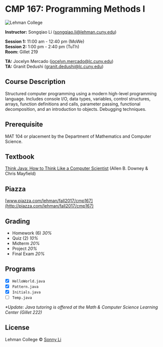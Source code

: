 # CMP 167: Programming Methods I #

![Lehman College][logo]

[logo]: https://github.com/sonnynomnom/CMP-167-Programming-Methods-I/blob/master/lehmanlogo.png "Lehman College"

**Instructor:** Songqiao Li (songqiao.li@lehman.cuny.edu)  
  
**Session 1:** 11:00 am - 12:40 pm (MoWe)  
**Session 2:** 1:00 pm - 2:40 pm (TuTh)  
**Room:** Gillet 219  
  
**TA:** Jocelyn Mercado (jocelyn.mercado@lc.cuny.edu)  
**TA:** Granit Dedushi (granit.dedushi@lc.cuny.edu)  

## Course Description ##

Structured computer programming using a modern high-level programming language. Includes console I/O, data types, variables, control structures, arrays, function definitions and calls, parameter passing, functional decomposition, and an introduction to objects. Debugging techniques.

## Prerequisite ##

MAT 104 or placement by the Department of Mathematics and Computer Science.

## Textbook ##

[Think Java: How to Think Like a Computer Scientist](http://greenteapress.com/thinkjava6/thinkjava.pdf) (Allen B. Downey & Chris Mayfield)

## Piazza ##

[www.piazza.com/lehman/fall2017/cmp167](http://piazza.com/lehman/fall2017/cmp167)  

## Grading ##

* Homework (6) _30%_
* Quiz (2) _10%_
* Midterm _20%_
* Project _20%_
* Final Exam _20%_

## Programs ## 

- [x] `HelloWorld.java`  
- [x] `Pattern.java`  
- [x] `Initials.java`  
- [ ] `Temp.java`

_*Update: Java tutoring is offered at the Math & Computer Science Learning Center (Gillet 222)_

## License
Lehman College © [Sonny Li](https://instagram.com/sonnynomnom)
